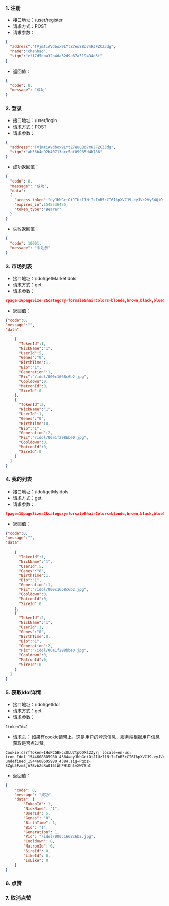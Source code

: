 ### 1. 注册
* 接口地址：/user/register
* 请求方式：POST
* 请求参数：
~~~json
{
  "address":"TVjmtiAVdbox9LYtZ7eu8Bq7mHJFZCZ3dg",
  "name":"chenhao",
  "sign":"eff7d5dba32b4da32d9a67a519434d3f"
}
~~~
* 返回值：
~~~json
{
  "code": 0,
  "message": "成功"
}
~~~

### 2. 登录
* 接口地址：/user/login
* 请求方式：POST
* 请求参数：
~~~json
{
  "address":"TVjmtiAVdbox9LYtZ7eu8Bq7mHJFZCZ3dg",
  "sign":"ab56b4d92b40713acc5af89985d4b786"
}
~~~
* 成功返回值：
~~~json
{
  "code": 0,
  "message": "成功",
  "data": 
  {
    "access_token":"eyJhbGciOiJIUzI1NiIsInR5cCI6IkpXVCJ9.eyJVc2VySWQiOjUsIkFkZHJlc3MiOiJhZHNmZHNmZHNmZHMxMWRmc2RzZmEiLCJpYXQiOjE1NDU0NTAwNTUsImV4cCI6MTU0NTUzNjQ1NX0.PwUqLko45qLQKIFCy6oC8CCODK1mug_xP4PKF8GjtUI",
    "expires_in":1545536455,
    "token_type":"Bearer"
  }
}
~~~
* 失败返回值：
~~~json
{
  "code": 10001,
  "message": "未注册"
}
~~~

### 3. 市场列表
* 接口地址：/idol/getMarketIdols
* 请求方式：get
* 请求参数：
~~~json
?page=1&pageSize=2&category=forsale&hairColors=blonde,brown,black,blue&eyeColors=brown,black&hairStyles=long hair,short hair&attributes=hasname,hasbio,cooldownready,dark skin,blush,smile,open mouth,hat,ribbon,glasses&filters=iteration:1~2,cooldown:ur|ssr|sr|r|n,price:1~2&sort=-id
~~~
* 返回值：
~~~json
{"code":0,
"message":"",
"data":
  [
    {
      "TokenId":1,
      "NickName":"1",
      "UserId":5,
      "Genes":"0",
      "BirthTime":1,
      "Bio":"1",
      "Generation":1,
      "Pic":"/idol/000c1668c6b2.jpg",
      "Cooldown":0,
      "MatronId":0,
      "SireId":0
    },  
    {
      "TokenId":2,
      "NickName":"1",
      "UserId":1,
      "Genes":"0",
      "BirthTime":0,
      "Bio":"1",
      "Generation":2,
      "Pic":"/idol/00a1f298bbe0.jpg",
      "Cooldown":0,
      "MatronId":0,
      "SireId":0
    }
  ]
}
~~~

### 4. 我的列表
* 接口地址：/idol/getMyIdols
* 请求方式：get
* 请求参数：
~~~json
?page=1&pageSize=2&category=forsale&hairColors=blonde,brown,black,blue&eyeColors=brown,black&hairStyles=long hair,short hair&attributes=hasname,hasbio,cooldownready,dark skin,blush,smile,open mouth,hat,ribbon,glasses&filters=iteration:1~2,cooldown:ur|ssr|sr|r|n,price:1~2&sort=-id
~~~
* 返回值：
~~~json
{"code":0,
"message":"",
"data":
  [
    {
      "TokenId":1,
      "NickName":"1",
      "UserId":5,
      "Genes":"0",
      "BirthTime":1,
      "Bio":"1",
      "Generation":1,
      "Pic":"/idol/000c1668c6b2.jpg",
      "Cooldown":0,
      "MatronId":0,
      "SireId":0
    },  
    {
      "TokenId":2,
      "NickName":"1",
      "UserId":1,
      "Genes":"0",
      "BirthTime":0,
      "Bio":"1",
      "Generation":2,
      "Pic":"/idol/00a1f298bbe0.jpg",
      "Cooldown":0,
      "MatronId":0,
      "SireId":0
    }
  ]
}
~~~

### 5. 获取Idol详情
* 接口地址：/idol/getIdol
* 请求方式：get
* 请求参数：
~~~
?tokenId=1
~~~
* 请求头：
如果有cookie请带上，这是用户的登录信息，服务端根据用户信息获取是否点过赞。
~~~
Cookie:csrfToken=IHoPCGBkcxULU7tpQOXl2Zyr; locale=en-us; tron_Idol_1544608605980_4384=eyJhbGciOiJIUzI1NiIsInR5cCI6IkpXVCJ9.eyJVc2VySWQiOjUsIkFkZHJlc3MiOiJhZHNmZHNmZHNmZHMxMWRmc2RzZmEiLCJpYXQiOjE1NDUyODY2NzEsImV4cCI6MTU0NTM3MzA3MX0.cPKzSnTw96zoQFAldR1Vkma0HLG2nGgdgdpxjFgo1lY; undefined_1544608605980_4384.sig=Pqqz-SZgb5Fzm3jA7BvbZsRu016fWhPHtDhlvXW7SnI
~~~
* 返回值：
~~~json
{
	"code": 0,
	"message": "成功",
	"data": {
		"TokenId": 1,
		"NickName": "1",
		"UserId": 5,
		"Genes": "0",
		"BirthTime": 1,
		"Bio": "1",
		"Generation": 1,
		"Pic": "/idol/000c1668c6b2.jpg",
		"Cooldown": 0,
		"MatronId": 0,
		"SireId": 0,
		"LikeId": 0,
		"IsLike": 0
	}
}
~~~

### 6. 点赞


### 7. 取消点赞

